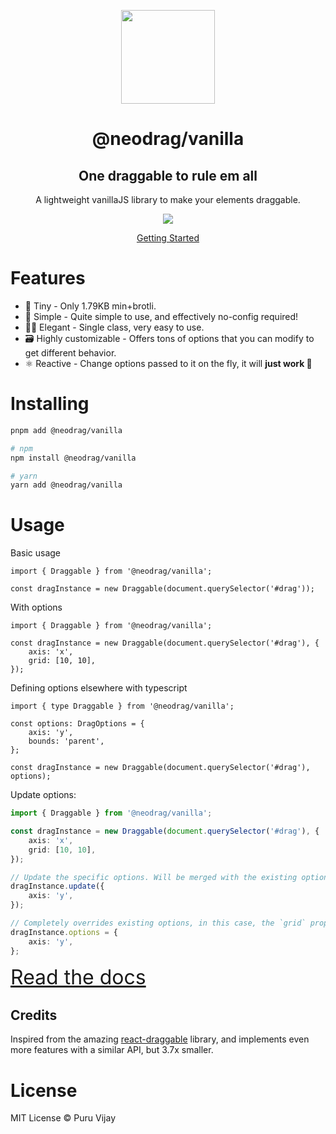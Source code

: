 <p align="center">
<a href="https://www.neodrag.dev"><img src="https://www.neodrag.dev/logo.svg" height="150" /></a>
</p>

<h1 align="center">
@neodrag/vanilla
</h1>

<h2 align="center">
One draggable to rule em all
</h2>

<p align="center">A lightweight vanillaJS library to make your elements draggable.</p>

<p align="center">
  <a href="https://www.npmjs.com/package/@neodrag/vanilla"><img src="https://img.shields.io/npm/v/@neodrag/vanilla?color=fff&label="></a>
<p>

<p align="center"><a href="https://www.neodrag.dev/docs/vanilla">Getting Started</a></p>

# Features

- 🤏 Tiny - Only 1.79KB min+brotli.
- 🐇 Simple - Quite simple to use, and effectively no-config required!
- 🧙‍♀️ Elegant - Single class, very easy to use.
- 🗃️ Highly customizable - Offers tons of options that you can modify to get different behavior.
- ⚛️ Reactive - Change options passed to it on the fly, it will **just work 🙂**

# Installing

```bash
pnpm add @neodrag/vanilla

# npm
npm install @neodrag/vanilla

# yarn
yarn add @neodrag/vanilla
```

# Usage

Basic usage

```tsx
import { Draggable } from '@neodrag/vanilla';

const dragInstance = new Draggable(document.querySelector('#drag'));
```

With options

```tsx
import { Draggable } from '@neodrag/vanilla';

const dragInstance = new Draggable(document.querySelector('#drag'), {
	axis: 'x',
	grid: [10, 10],
});
```

Defining options elsewhere with typescript

```tsx
import { type Draggable } from '@neodrag/vanilla';

const options: DragOptions = {
	axis: 'y',
	bounds: 'parent',
};

const dragInstance = new Draggable(document.querySelector('#drag'), options);
```

Update options:

```ts
import { Draggable } from '@neodrag/vanilla';

const dragInstance = new Draggable(document.querySelector('#drag'), {
	axis: 'x',
	grid: [10, 10],
});

// Update the specific options. Will be merged with the existing options.
dragInstance.update({
	axis: 'y',
});

// Completely overrides existing options, in this case, the `grid` property is removed
dragInstance.options = {
	axis: 'y',
};
```

<a href="https://www.neodrag.dev/docs/vanilla" style="font-size: 2rem">Read the docs</a>

## Credits

Inspired from the amazing [react-draggable](https://github.com/react-grid-layout/react-draggable) library, and implements even more features with a similar API, but 3.7x smaller.

# License

MIT License &copy; Puru Vijay
